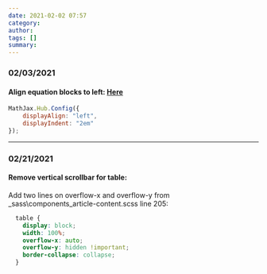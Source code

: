 ```yaml
---
date: 2021-02-02 07:57
category:
author:
tags: []
summary:
---
```


### 02/03/2021

#### Align equation blocks to left: [Here](https://stackoverflow.com/questions/12707094/how-to-change-padding-of-math-in-mathjax?lq=1)

```javascript
MathJax.Hub.Config({
    displayAlign: "left",
    displayIndent: "2em"
});
```
---

### 02/21/2021

#### Remove vertical scrollbar for table:

Add two lines on overflow-x and overflow-y from _sass\components\_article-content.scss line 205:

```css
  table {
    display: block;
    width: 100%;
    overflow-x: auto;
    overflow-y: hidden !important;
    border-collapse: collapse;
  }
```
